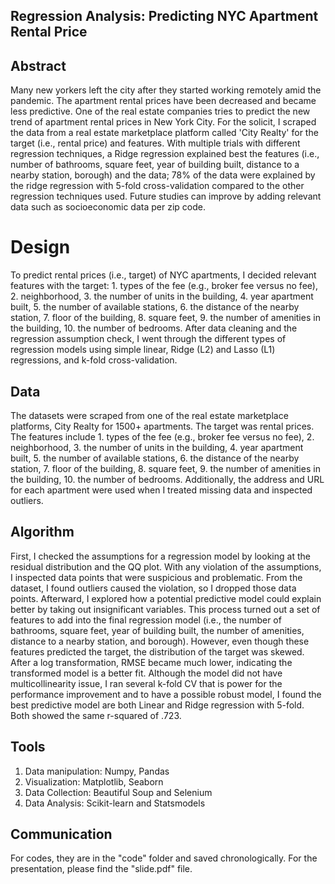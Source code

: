 ## Regression Analysis: Predicting NYC Apartment Rental Price

## Abstract 

Many new yorkers left the city after they started working remotely amid the pandemic. The apartment rental prices have been decreased and became less predictive. One of the real estate companies tries to predict the new trend of apartment rental prices in New York City. For the solicit, I scraped the data from a real estate marketplace platform called 'City Realty' for the target (i.e., rental price) and features. With multiple trials with different regression techniques, a Ridge regression explained best the features (i.e., number of bathrooms, square feet, year of building built, distance to a nearby station, borough) and the data; 78% of the data were explained by the ridge regression with 5-fold cross-validation compared to the other regression techniques used. Future studies can improve by adding relevant data such as socioeconomic data per zip code. 

# Design

To predict rental prices (i.e., target) of NYC apartments, I decided relevant features with the target: 1. types of the fee (e.g., broker fee versus no fee), 2. neighborhood, 3. the number of units in the building, 4. year apartment built, 5. the number of available stations, 6. the distance of the nearby station, 7. floor of the building, 8. square feet, 9. the number of amenities in the building, 10. the number of bedrooms. After data cleaning and the regression assumption check, I went through the different types of regression models using simple linear, Ridge (L2) and Lasso (L1) regressions, and k-fold cross-validation. 

## Data

The datasets were scraped from one of the real estate marketplace platforms, City Realty for 1500+ apartments.  The target was rental prices. The features include 1. types of the fee (e.g., broker fee versus no fee), 2. neighborhood, 3. the number of units in the building, 4. year apartment built, 5. the number of available stations, 6. the distance of the nearby station, 7. floor of the building, 8. square feet, 9. the number of amenities in the building, 10. the number of bedrooms. Additionally, the address and URL for each apartment were used when I treated missing data and inspected outliers. 

## Algorithm

First, I checked the assumptions for a regression model by looking at the residual distribution and the QQ plot. With any violation of the assumptions, I inspected data points that were suspicious and problematic. From the dataset, I found outliers caused the violation, so I dropped those data points. Afterward, I explored how a potential predictive model could explain better by taking out insignificant variables. This process turned out a set of features to add into the final regression model (i.e., the number of bathrooms, square feet, year of building built, the number of amenities, distance to a nearby station, and borough). However, even though these features predicted the target, the distribution of the target was skewed. After a log transformation, RMSE became much lower, indicating the transformed model is a better fit. Although the model did not have multicollinearity issue, I ran several k-fold CV  that  is power for the performance improvement and to have a possible robust model, I found the best predictive model are both Linear and Ridge regression with 5-fold. Both showed the same r-squared of .723.

## Tools

1. Data manipulation: Numpy, Pandas
2. Visualization: Matplotlib, Seaborn
3. Data Collection: Beautiful Soup and Selenium
4. Data Analysis: Scikit-learn and Statsmodels


## Communication
For codes, they are in the "code" folder and saved chronologically. For the presentation, please find the "slide.pdf" file. 